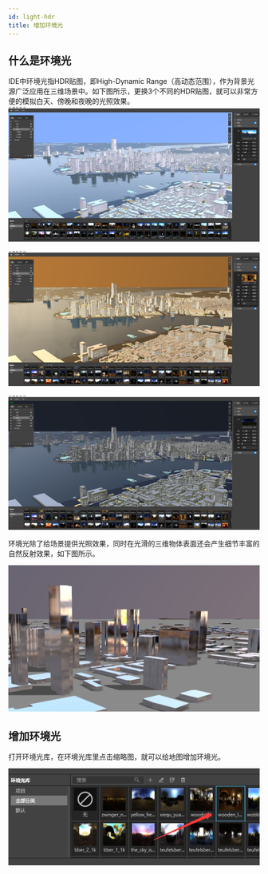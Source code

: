 ```yaml
---
id: light-hdr
title: 增加环境光
---
```

## 什么是环境光
IDE中环境光指HDR贴图，即High-Dynamic Range（高动态范围），作为背景光源广泛应用在三维场景中。如下图所示，更换3个不同的HDR贴图，就可以非常方便的模拟白天、傍晚和夜晚的光照效果。
![环境光白天](./assets/hdr-6.png)

![环境光傍晚](./assets/hdr-5.png)

![环境光晚上](./assets/hdr-7.png)

环境光除了给场景提供光照效果，同时在光滑的三维物体表面还会产生细节丰富的自然反射效果，如下图所示。

![打开环境光库](./assets/hdr-3.png)

## 增加环境光

打开环境光库，在环境光库里点击缩略图，就可以给地图增加环境光。

![环境光库](./assets/hdr-2.png)